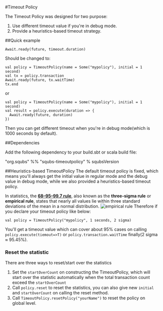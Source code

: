 #Timeout Policy

The Timeout Policy was designed for two purpose:
1. Use different timeout value if you're in debug mode.
2. Provide a heuristics-based timeout strategy.

##Quick example
```
Await.ready(future, timeout.duration)
```
Should be changed to:
```
val policy = TimeoutPolicy(name = Some("mypolicy"), initial = 1 second)
val tx = policy.transaction
Await.ready(future, tx.waitTime)
tx.end
```
or
```
val policy = TimeoutPolicy(name = Some("mypolicy"), initial = 1 second)
val result = policy.execute(duration => {
  Await.ready(future, duration)
})
```
Then you can get different timeout when you're in debug mode(which is 1000 seconds by default).

##Dependencies

Add the following dependency to your build.sbt or scala build file:

"org.squbs" %% "squbs-timeoutpolicy" % squbsVersion

##Heuristics-based TimeoutPolicy
The default timeout policy is fixed, which means you'll always get the initial value in regular mode and the debug value in debug mode, while we also provided a heuristics-based timeout policy.

In statistics, the [**68–95–99.7  rule**](http://en.wikipedia.org/wiki/68%E2%80%9395%E2%80%9399.7_rule), also known as the **three-sigma rule** or **empirical rule**, states that nearly all values lie within three standard deviations of the mean in a normal distribution.
![empirical rule](http://upload.wikimedia.org/wikipedia/commons/a/a9/Empirical_Rule.PNG)
Therefore if you declare your timeout policy like below:
```
val policy = TimeoutPolicy("mypolicy", 1 seconds, 2 sigma)
```
You'll get a timeout value which can cover about 95% cases on calling `policy.execute(tiemout=>T)` or `policy.transaction.waitTime` finally(2 sigma ≈ 95.45%).

### Reset the statistic
There are three ways to reset/start over the statistics

1. Set the `startOverCount` on constructing the TimeoutPolicy, which will start over the statistic automatically when the total transaction count exceed the `startOverCount`
2. Call `policy.reset` to reset the statistics, you can also give new `initial` and `startOverCount` on calling the reset method.
3. Call `TimeoutPolicy.resetPolicy("yourName")` to reset the policy on global level.
